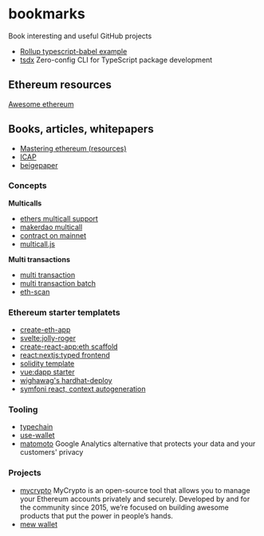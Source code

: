 # bookmarks
Book interesting and useful GitHub projects

* [Rollup typescript-babel example](https://github.com/eenagy/rollup-typescript-babel)
* [tsdx](https://tsdx.io/) Zero-config CLI for TypeScript package development


## Ethereum resources

[Awesome ethereum](https://github.com/bekatom/awesome-ethereum)

## Books, articles, whitepapers

* [Mastering ethereum (resources)](https://github.com/ethereumbook/ethereumbook)
* [ICAP](https://eth.wiki/en/ideas/inter-exchange-client-address-protocol-icap)
* [beigepaper](https://github.com/chronaeon/beigepaper/blob/master/beigepaper.pdf)

### Concepts

**Multicalls**

* [ethers multicall support](https://github.com/ethers-io/ethers.js/issues/788)
* [makerdao multicall](https://github.com/makerdao/multicall)
* [contract on mainnet](https://etherscan.io/address/0xeefBa1e63905eF1D7ACbA5a8513c70307C1cE441#code)
* [multicall.js](https://github.com/makerdao/multicall.js)

**Multi transactions**

* [multi transaction](https://github.com/archerdao/archer-core/blob/bd3968ece10febe33abd91a11e1c39f2d0475d25/contracts/lib/Trader.sol#L168)
* [multi transaction batch](https://github.com/rstormsf/multisender)
* [eth-scan](https://github.com/MyCryptoHQ/eth-scan)


### Ethereum starter templatets

* [create-eth-app](https://github.com/PaulRBerg/create-eth-app)
* [svelte:jolly-roger](https://github.com/wighawag/jolly-roger)
* [create-react-app:eth scaffold](https://github.com/austintgriffith/scaffold-eth)
* [react:nextjs:typed frontend](https://github.com/adrianmcli/dapp-boilerplate)
* [solidity template](https://github.com/paulrberg/solidity-template)
* [vue:dapp starter](https://github.com/chiangmaidapps/dapp-starter-kit)
* [wighawag's hardhat-deploy](https://github.com/wighawag/hardhat-deploy)
* [symfoni react, context autogeneration](https://github.com/symfoni/symfoni-monorepo)

### Tooling

* [typechain](https://github.com/ethereum-ts/TypeChain)
* [use-wallet](https://github.com/aragon/use-wallet)
* [matomoto](https://matomo.org/) Google Analytics alternative that protects your data and your customers' privacy

### Projects

* [mycrypto](https://mycrypto.com/)
MyCrypto is an open-source tool that allows you to manage your Ethereum accounts privately and securely. Developed by and for the community since 2015, we’re focused on building awesome products that put the power in people’s hands. 
* [mew wallet](https://github.com/MyEtherWallet/MyEtherWallet)
